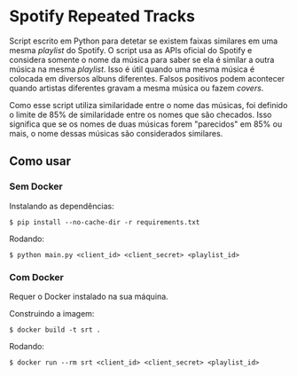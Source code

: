 # Spotify Repeated Tracks

Script escrito em Python para detetar se existem faixas similares em uma mesma _playlist_ do Spotify. 
O script usa as APIs oficial do Spotify e considera somente o nome da música para saber se ela é similar a 
outra música na mesma _playlist_. Isso é útil quando uma mesma música é colocada em diversos albuns diferentes. 
Falsos positivos podem acontecer quando artistas diferentes gravam a mesma música ou fazem _covers_.

Como esse script utiliza similaridade entre o nome das músicas, foi definido o limite de 85% de similaridade entre os
nomes que são checados. Isso significa que se os nomes de duas músicas forem "parecidos" em 85% ou mais, o nome dessas
músicas são considerados similares.

## Como usar
### Sem Docker

Instalando as dependências:

```
$ pip install --no-cache-dir -r requirements.txt
```

Rodando:

```
$ python main.py <client_id> <client_secret> <playlist_id>
```

### Com Docker

Requer o Docker instalado na sua máquina.

Construindo a imagem:

```
$ docker build -t srt .
```

Rodando:

```
$ docker run --rm srt <client_id> <client_secret> <playlist_id>
```
